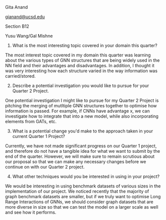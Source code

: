 Gita Anand

gianand@ucsd.edu

Section B12

Yusu Wang/Gal Mishne

1. What is the most interesting topic covered in your domain this quarter?

The most interest topic covered in my domain this quarter was learning 
about the various types of GNN structures that are being widely used in 
the NN field and their advantages and disadvantages. In addition, I 
thought it was very interesting how each structure varied in the way 
information was carried/stored.

2. Describe a potential investigation you would like to pursue for your 
Quarter 2 Project.

One potential investigation I might like to pursue for my Quarter 2 
Project is pitching the merging of mutltiple GNN structures together to 
optimise how information is passed. For example, if CNNs have advantage x, 
we can investigate how to integrate that into a new model, while also 
incorporating elements from GATs, etc.

3. What is a potential change you'd make to the approach taken in your 
current Quarter 1 Project?

Currently, we have not made significant progress on our Quarter 1 project, 
and therefore do not have a tangible idea for what we want to submit by 
the end of the quarter. However, we will make sure to remain scrutious 
about our proposal so that we can make any necessary changes before we 
continue on with our Quarter 2 project.

4. What other techniques would you be interested in using in your project?

We would be interesting in using benchmark datasets of various sizes in 
the implementation of our project. We noticed recently that the majority 
of graph benchmark datasets are smaller, but if we truly want to optimise 
Long Range Interactions of GNNs, we should consider graph datasets that 
are more diverse in size so that we can test the model on a larger scale 
as well and see how it performs.
